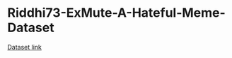 # Riddhi73-ExMute-A-Hateful-Meme-Dataset
[Dataset link](https://drive.google.com/drive/folders/1c4rIGEn4e4DbZ8SdUjmPrM2ueb5y0Q_9?usp=drive_link)
